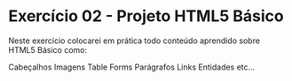 # Exercício 02 - Projeto HTML5 Básico

Neste exercício colocarei em prática todo conteúdo aprendido sobre HTML5 Básico como:

Cabeçalhos
Imagens
Table
Forms
Parágrafos
Links
Entidades
etc...